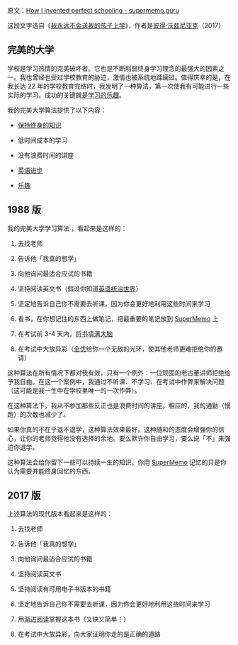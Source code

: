 原文：[How I invented perfect schooling - supermemo.guru](https://supermemo.guru/wiki/How_I_invented_perfect_schooling)

这段文字选自《[我永远不会送我的孩子上学](https://supermemo.guru/wiki/Problem_of_Schooling)》，作者是[彼得·沃兹尼亚克](https://supermemo.guru/wiki/Piotr_Wozniak)（2017）

## 完美的大学

学校是学习热情的完美破坏者。它也是不断削弱终身学习理念的最强大的因素之一。我也曾经也受过学校教育的胁迫，激情也被系统地蹂躏过。值得庆幸的是，在我长达 22 年的学校教育完结时，我发明了一种算法，第一次使我有可能进行一些实际的学习。成功的关键就是[学习的乐趣](https://supermemo.guru/wiki/Pleasure_of_learning)。

我的完美大学算法提供了以下内容：

- [保持终身的知识](https://supermemo.guru/wiki/SuperMemo)

- 低时间成本的学习

- 没有浪费时间的讲座

- [英语进步](https://supermemo.guru/wiki/Schools_are_useless_in_teaching_English)

- [乐趣](https://supermemo.guru/wiki/Pleasure_of_learning)

## 1988 版

我的完美大学学习算法 ，看起来是这样的：

1. 去找老师

2. 告诉他「我真的想学」

3. 向他询问最适合应试的书籍

4. 坚持阅读英文书（假设你知道[英语统治世界](https://supermemo.guru/wiki/Schools_are_useless_in_teaching_English)）

5. 坚定地告诉自己你不需要去听课，因为你会更好地利用这些时间来学习

6. 看书，在你想记住的东西上做笔记，把最重要的笔记放到 [SuperMemo](https://supermemo.guru/wiki/SuperMemo) 上

7. 在考试前 3-4 天内，[将书填满大脑](https://supermemo.guru/wiki/Serendipitous_impact_of_mindless_cramming)

8. 在考试中大放异彩（[全优](https://supermemo.guru/wiki/Dangers_of_being_a_Straight_A_student)给你一个无敌的光环，使其他老师更难拒绝你的邀请）

这种算法在所有情况下都对我有效，只有一个例外：一位顽固的老古董讲师拒绝给予我自由。在这一个案例中，我通过不听课、不学习、在考试中作弊来解决问题（这可能是我一生中在学校里唯一的一次作弊）。

在这种算法下，我从不参加那些反正也是浪费时间的讲座。相应的，我的通勤（慢跑）的次数也减少了。

如果你真的不在乎退不退学，这种算法效果最好。这种随和的态度会增强你的信心，让你的老师觉得他没有选择的余地。要么默许你自由学习，要么说「不」来强迫你退学。

这种算法会给你留下一些可以持续一生的知识。你用 [SuperMemo](https://supermemo.guru/wiki/SuperMemo) 记忆的只是你认为需要并能终身回忆的东西。

## 2017 版

上述算法的现代版本看起来是这样的：

1. 去找老师

2. 告诉他「我真的想学」

3. 向他询问最适合应试的书籍

4. 坚持阅读英文书

5. 坚持阅读有可用电子书版本的书籍

6. 坚定地告诉自己你不需要去听课，因为你会更好地利用这些时间来学习

7. 用[渐进阅读](https://supermemo.guru/wiki/Incremental_reading)掌握这本书（又快又简单！）

8. 在考试中大放异彩，向大家证明你走的是正确的道路